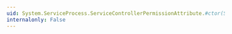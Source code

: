 ```yaml
---
uid: System.ServiceProcess.ServiceControllerPermissionAttribute.#ctor(System.Security.Permissions.SecurityAction)
internalonly: False
---
```

